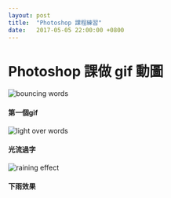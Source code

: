 ```yaml
---
layout: post
title:  "Photoshop 課程練習"
date:   2017-05-05 22:00:00 +0800
---
```


# Photoshop 課做 gif 動圖

![bouncing words](http://ouvek-kostiva.github.io/assets/img/post/2017-05-05/slowincre.gif)
#### 第一個gif

![light over words](http://ouvek-kostiva.github.io/assets/img/post/2017-05-05/flow.gif)
#### 光流過字

![raining effect](http://ouvek-kostiva.github.io/assets/img/post/2017-05-05/rain.gif)
#### 下雨效果
